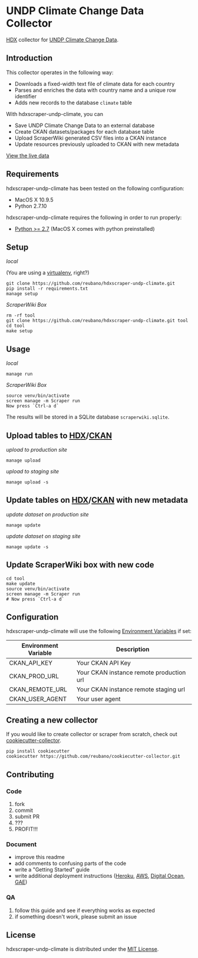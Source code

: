 # UNDP Climate Change Data Collector

[HDX](https://data.humdata.org/) collector for [UNDP Climate Change Data](http://www.geog.ox.ac.uk/research/climate/projects/undp-cp/).

## Introduction

This collector operates in the following way:

- Downloads a fixed-width text file of climate data for each country
- Parses and enriches the data with country name and a unique row identifier
- Adds new records to the database `climate` table

With hdxscraper-undp-climate, you can

- Save UNDP Climate Change Data to an external database
- Create CKAN datasets/packages for each database table
- Upload ScraperWiki generated CSV files into a CKAN instance
- Update resources previously uploaded to CKAN with new metadata

[View the live data](https://data.humdata.org/organization/undp-human-development-reports-office)

## Requirements

hdxscraper-undp-climate has been tested on the following configuration:

- MacOS X 10.9.5
- Python 2.7.10

hdxscraper-undp-climate requires the following in order to run properly:

- [Python >= 2.7](http://www.python.org/download) (MacOS X comes with python preinstalled)

## Setup

*local*

(You are using a [virtualenv](http://www.virtualenv.org/en/latest/index.html), right?)

    git clone https://github.com/reubano/hdxscraper-undp-climate.git
    pip install -r requirements.txt
    manage setup

*ScraperWiki Box*

    rm -rf tool
    git clone https://github.com/reubano/hdxscraper-undp-climate.git tool
    cd tool
    make setup

## Usage

*local*

    manage run

*ScraperWiki Box*

    source venv/bin/activate
    screen manage -m Scraper run
    Now press `Ctrl-a d`

The results will be stored in a SQLite database `scraperwiki.sqlite`.

## Upload tables to [HDX](http://data.humdata.org/)/[CKAN](http://ckan.org/)

*upload to production site*

    manage upload

*upload to staging site*

    manage upload -s

## Update tables on [HDX](http://data.humdata.org/)/[CKAN](http://ckan.org/) with new metadata

*update dataset on production site*

    manage update

*update dataset on staging site*

    manage update -s

## Update ScraperWiki box with new code

    cd tool
    make update
    source venv/bin/activate
    screen manage -m Scraper run
    # Now press `Ctrl-a d`

## Configuration

hdxscraper-undp-climate will use the following [Environment Variables](http://www.cyberciti.biz/faq/set-environment-variable-linux/) if set:

Environment Variable|Description
--------------------|-----------
CKAN_API_KEY|Your CKAN API Key
CKAN_PROD_URL|Your CKAN instance remote production url
CKAN_REMOTE_URL|Your CKAN instance remote staging url
CKAN_USER_AGENT|Your user agent

## Creating a new collector

If you would like to create collector or scraper from scratch, check out [cookiecutter-collector](https://github.com/reubano/cookiecutter-collector).

    pip install cookiecutter
    cookiecutter https://github.com/reubano/cookiecutter-collector.git

## Contributing

### Code

1. fork
2. commit
3. submit PR
4. ???
5. PROFIT!!!

### Document

- improve this readme
- add comments to confusing parts of the code
- write a "Getting Started" guide
- write additional deployment instructions ([Heroku](http://heroku.com/), [AWS](http://aws.amazon.com/), [Digital Ocean](http://digitalocean.com/), [GAE](https://appengine.google.com/))

### QA

1. follow this guide and see if everything works as expected
2. if something doesn't work, please submit an issue

## License

hdxscraper-undp-climate is distributed under the [MIT License](http://opensource.org/licenses/MIT).
